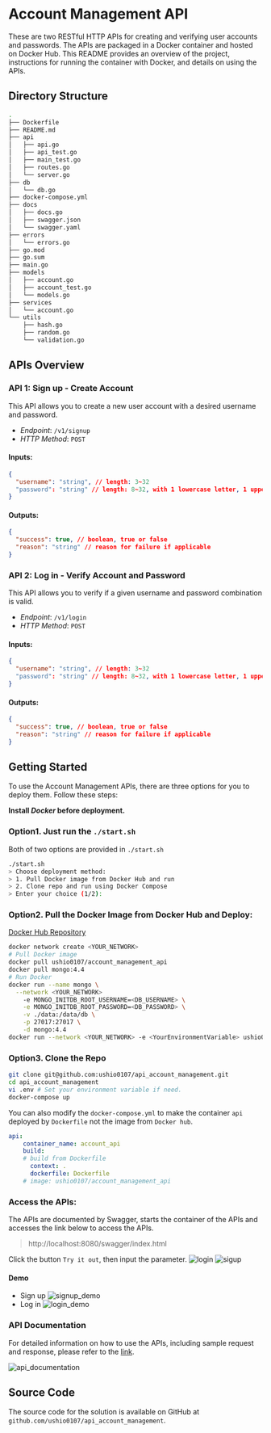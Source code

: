 # Account Management API
These are two RESTful HTTP APIs for creating and verifying user accounts and passwords. The APIs are packaged in a Docker container and hosted on Docker Hub. 
This README provides an overview of the project, instructions for running the container with Docker, and details on using the APIs.

## Directory Structure
```bash
.
├── Dockerfile
├── README.md
├── api
│   ├── api.go
│   ├── api_test.go
│   ├── main_test.go
│   ├── routes.go
│   └── server.go
├── db
│   └── db.go
├── docker-compose.yml
├── docs
│   ├── docs.go
│   ├── swagger.json
│   └── swagger.yaml
├── errors
│   └── errors.go
├── go.mod
├── go.sum
├── main.go
├── models
│   ├── account.go
│   ├── account_test.go
│   └── models.go
├── services
│   └── account.go
└── utils
    ├── hash.go
    ├── random.go
    └── validation.go
```

## APIs Overview
### API 1: Sign up - Create Account

This API allows you to create a new user account with a desired username and password.

- *Endpoint*: `/v1/signup `
- *HTTP Method*: `POST`

#### Inputs:

```json
{
  "username": "string", // length: 3~32
  "password": "string" // length: 8~32, with 1 lowercase letter, 1 uppercase letter and 1 number
}
```

#### Outputs:
```json
{
  "success": true, // boolean, true or false
  "reason": "string" // reason for failure if applicable
}
```

### API 2: Log in - Verify Account and Password
This API allows you to verify if a given username and password combination is valid.

- *Endpoint*: `/v1/login`
- *HTTP Method*: `POST`

#### Inputs:
```json
{
  "username": "string", // length: 3~32
  "password": "string" // length: 8~32, with 1 lowercase letter, 1 uppercase letter and 1 number
}
```
#### Outputs:
```json
{
  "success": true, // boolean, true or false
  "reason": "string" // reason for failure if applicable
}
```

## Getting Started
To use the Account Management APIs, there are three options for you to deploy them. Follow these steps:

**Install *Docker* before deployment.**

### Option1. Just run the `./start.sh`
Both of two options are provided in `./start.sh`
```bash
./start.sh
> Choose deployment method:
> 1. Pull Docker image from Docker Hub and run
> 2. Clone repo and run using Docker Compose
> Enter your choice (1/2):
```

### Option2. Pull the Docker Image from Docker Hub and Deploy:
[Docker Hub Repository](https://hub.docker.com/r/ushio0107/account_management_api)
```bash
docker network create <YOUR_NETWORK>
# Pull Docker image
docker pull ushio0107/account_management_api
docker pull mongo:4.4
# Run Docker
docker run --name mongo \
  --network <YOUR_NETWORK>
	-e MONGO_INITDB_ROOT_USERNAME=<DB_USERNAME> \
	-e MONGO_INITDB_ROOT_PASSWORD=<DB_PASSWORD> \
	-v ./data:/data/db \
	-p 27017:27017 \
	-d mongo:4.4 
docker run --network <YOUR_NETWORK> -e <YourEnvironmentVariable> ushio0107/account_management_api
```

### Option3. Clone the Repo
```bash
git clone git@github.com:ushio0107/api_account_management.git
cd api_account_management
vi .env # Set your environment variable if need.
docker-compose up
```

You can also modify the `docker-compose.yml` to make the container `api` deployed by `Dockerfile` not the image from `Docker hub`.
```yml
api:
    container_name: account_api
    build:
    # build from Dockerfile
      context: .
      dockerfile: Dockerfile
    # image: ushio0107/account_management_api
```

### Access the APIs:
The APIs are documented by Swagger, starts the container of the APIs and accesses the link below to access the APIs.
> http://localhost:8080/swagger/index.html

Click the button `Try it out`, then input the parameter.
![login](./demo/api_login.png)
![sigup](./demo/api_signup.png)

#### Demo
- Sign up
![signup_demo](./demo/signup_demo.png)
- Log in
![login_demo](./demo/login_demo.png)

### API Documentation
For detailed information on how to use the APIs, including sample request and response, please refer to the [link](http://localhost:8080/swagger/index.html).

![api_documentation](./demo/api_doc.png)

## Source Code
The source code for the solution is available on GitHub at `github.com/ushio0107/api_account_management`.

